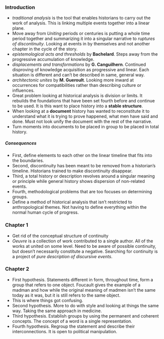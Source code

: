 ### Introduction

-	_traditional analysis_ is the tool that enables historians to carry out the work of analysis. This is linking multiple events together into a linear plane.  
-	Move away from _Uniting_  periods or centuries is putting a whole time period together and summarizing it into a singular narrative to _ruptures of discontinuity_. Looking at events in by themselves and not another chapter in the cycle of the story. 
-	 _epistemological acts and thresholds_ by **Bachelard**. Steps away from the progressive accumulation of knowledge.
-	_displacements and transformations_ by **G. Canguilhern**. Continued disproving of knowledge acquisition as progressive and linear. Each situation is different and can’t be described in same, general way. 
-	_architectonic unites_ by **M. Gueroult**. Looking more inward at occurrences for compatibilities rather than describing culture or influences. 
-	Great problem looking at historical analysis is division or limits. It rebuilds the foundations that have been set fourth before and continue to be used. It is this want to place history into a **stable structure**. 
-	When looking at a **document** history has wanted to reconstitute it to understand what it is trying to prove happened, what men have said and done. Must not look unify the document with the rest of the narrative. 
-	 Turn moments into documents to be placed in group to be placed in total history.

##### Consequences
-	First, define elements to each other on the linear timeline that fits into the boundaries. 
-	Second, discontinuity has been meant to be removed from a historian’s timeline. Historians trained to make discontinuity disappear. 
-	Third, a total history or description revolves around a singular meaning or principle while general history shows dispersion of non-related events.
-	Fourth, methodological problems that are too focuses on determining groups. 
-	Define a method of historical analysis that isn’t restricted to anthropological themes. Not having to define everything within the normal human cycle of progress. 

### Chapter 1

-	Get rid of the conceptual structure of continuity 
-	_Oeuvre_ is a collection of work contributed to a single author. All of the works at united on some level. Need to be aware of possible continuity, but doesn’t necessarily constitute a negative. Searching for continuity is a project of _pure description of discursive events_. 

### Chapter 2
-	First hypothesis. Statements different in form, throughout time, form a group that refers to one object. Foucault gives the example of a madman and how while the original meaning of madmen isn’t the same today as it was, but it is still refers to the same object. 
-	This is where things got confusing.
-	Second hypothesis. More to do with style and looking at things the same way. Taking the same approach in medicine. 
-	Third hypothesis. Establish groups by using the permanent and coherent concepts. The concept of a word is a single representation. 
-	Fourth hypothesis.  Regroup the statement and describe their interconnections. It is open to political manipulation. 
